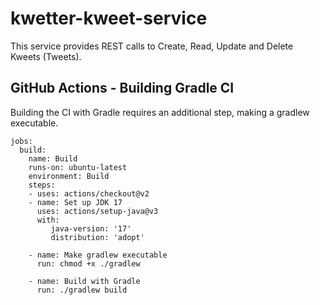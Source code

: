 # kwetter-kweet-service

This service provides REST calls to Create, Read, Update and Delete Kweets (Tweets).

## GitHub Actions - Building Gradle CI
Building the CI with Gradle requires an additional step, making a gradlew executable.

```
jobs:
  build:
    name: Build
    runs-on: ubuntu-latest
    environment: Build
    steps:
    - uses: actions/checkout@v2
    - name: Set up JDK 17
      uses: actions/setup-java@v3
      with:
         java-version: '17'
         distribution: 'adopt'

    - name: Make gradlew executable
      run: chmod +x ./gradlew

    - name: Build with Gradle
      run: ./gradlew build
```
